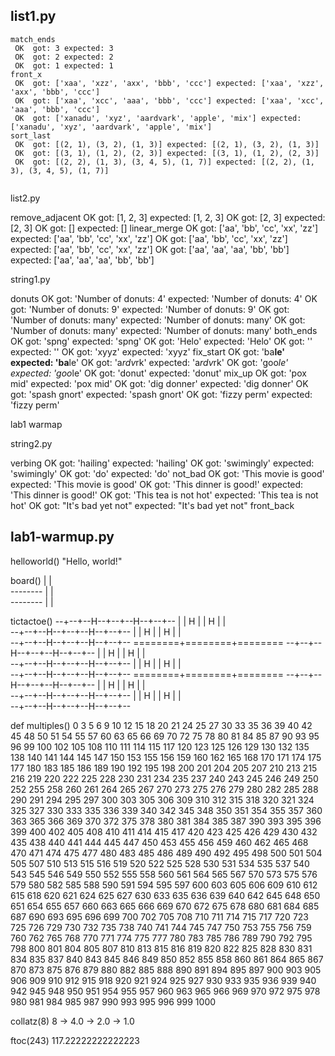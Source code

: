 ## list1.py 

``` 
match_ends
 OK  got: 3 expected: 3
 OK  got: 2 expected: 2
 OK  got: 1 expected: 1
front_x
 OK  got: ['xaa', 'xzz', 'axx', 'bbb', 'ccc'] expected: ['xaa', 'xzz', 'axx', 'bbb', 'ccc']
 OK  got: ['xaa', 'xcc', 'aaa', 'bbb', 'ccc'] expected: ['xaa', 'xcc', 'aaa', 'bbb', 'ccc']
 OK  got: ['xanadu', 'xyz', 'aardvark', 'apple', 'mix'] expected: ['xanadu', 'xyz', 'aardvark', 'apple', 'mix']
sort_last
 OK  got: [(2, 1), (3, 2), (1, 3)] expected: [(2, 1), (3, 2), (1, 3)]
 OK  got: [(3, 1), (1, 2), (2, 3)] expected: [(3, 1), (1, 2), (2, 3)]
 OK  got: [(2, 2), (1, 3), (3, 4, 5), (1, 7)] expected: [(2, 2), (1, 3), (3, 4, 5), (1, 7)]
 
 ```


list2.py


remove_adjacent
 OK  got: [1, 2, 3] expected: [1, 2, 3]
 OK  got: [2, 3] expected: [2, 3]
 OK  got: [] expected: []
linear_merge
 OK  got: ['aa', 'bb', 'cc', 'xx', 'zz'] expected: ['aa', 'bb', 'cc', 'xx', 'zz']
 OK  got: ['aa', 'bb', 'cc', 'xx', 'zz'] expected: ['aa', 'bb', 'cc', 'xx', 'zz']
 OK  got: ['aa', 'aa', 'aa', 'bb', 'bb'] expected: ['aa', 'aa', 'aa', 'bb', 'bb']


string1.py

donuts
 OK  got: 'Number of donuts: 4' expected: 'Number of donuts: 4'
 OK  got: 'Number of donuts: 9' expected: 'Number of donuts: 9'
 OK  got: 'Number of donuts: many' expected: 'Number of donuts: many'
 OK  got: 'Number of donuts: many' expected: 'Number of donuts: many'
both_ends
 OK  got: 'spng' expected: 'spng'
 OK  got: 'Helo' expected: 'Helo'
 OK  got: '' expected: ''
 OK  got: 'xyyz' expected: 'xyyz'
fix_start
 OK  got: 'ba**le' expected: 'ba**le'
 OK  got: 'a*rdv*rk' expected: 'a*rdv*rk'
 OK  got: 'goo*le' expected: 'goo*le'
 OK  got: 'donut' expected: 'donut'
mix_up
 OK  got: 'pox mid' expected: 'pox mid'
 OK  got: 'dig donner' expected: 'dig donner'
 OK  got: 'spash gnort' expected: 'spash gnort'
 OK  got: 'fizzy perm' expected: 'fizzy perm'


lab1 warmap

string2.py


verbing
 OK  got: 'hailing' expected: 'hailing'
 OK  got: 'swimingly' expected: 'swimingly'
 OK  got: 'do' expected: 'do'
not_bad
 OK  got: 'This movie is good' expected: 'This movie is good'
 OK  got: 'This dinner is good!' expected: 'This dinner is good!'
 OK  got: 'This tea is not hot' expected: 'This tea is not hot'
 OK  got: "It's bad yet not" expected: "It's bad yet not"
front_back

## lab1-warmup.py

helloworld()
    "Hello, world!"

board()
      |  |  
    --------
      |  |  
    --------
      |  |  
    
tictactoe()
    --+--+--H--+--+--H--+--+--
      |  |  H  |  |  H  |  |  
    --+--+--H--+--+--H--+--+--
      |  |  H  |  |  H  |  |  
    --+--+--H--+--+--H--+--+--
    ========+========+========
    --+--+--H--+--+--H--+--+--
      |  |  H  |  |  H  |  |  
    --+--+--H--+--+--H--+--+--
      |  |  H  |  |  H  |  |  
    --+--+--H--+--+--H--+--+--
    ========+========+========
    --+--+--H--+--+--H--+--+--
      |  |  H  |  |  H  |  |  
    --+--+--H--+--+--H--+--+--
      |  |  H  |  |  H  |  |  
    --+--+--H--+--+--H--+--+--    

def multiples()
    0 3 5 6 9 10 12 15 18 20 21 24 25 27 30 33 35 36 39 40 42 45 48 50 51 54 55 57 60 63 65 66 69 70 72 75 78 80 81 84 85 87 90 93 95 96 99 100 102 105 108 110 111 114 115 117 120 123 125 126 129 130 132 135 138 140 141 144 145 147 150 153 155 156 159 160 162 165 168 170 171 174 175 177 180 183 185 186 189 190 192 195 198 200 201 204 205 207 210 213 215 216 219 220 222 225 228 230 231 234 235 237 240 243 245 246 249 250 252 255 258 260 261 264 265 267 270 273 275 276 279 280 282 285 288 290 291 294 295 297 300 303 305 306 309 310 312 315 318 320 321 324 325 327 330 333 335 336 339 340 342 345 348 350 351 354 355 357 360 363 365 366 369 370 372 375 378 380 381 384 385 387 390 393 395 396 399 400 402 405 408 410 411 414 415 417 420 423 425 426 429 430 432 435 438 440 441 444 445 447 450 453 455 456 459 460 462 465 468 470 471 474 475 477 480 483 485 486 489 490 492 495 498 500 501 504 505 507 510 513 515 516 519 520 522 525 528 530 531 534 535 537 540 543 545 546 549 550 552 555 558 560 561 564 565 567 570 573 575 576 579 580 582 585 588 590 591 594 595 597 600 603 605 606 609 610 612 615 618 620 621 624 625 627 630 633 635 636 639 640 642 645 648 650 651 654 655 657 660 663 665 666 669 670 672 675 678 680 681 684 685 687 690 693 695 696 699 700 702 705 708 710 711 714 715 717 720 723 725 726 729 730 732 735 738 740 741 744 745 747 750 753 755 756 759 760 762 765 768 770 771 774 775 777 780 783 785 786 789 790 792 795 798 800 801 804 805 807 810 813 815 816 819 820 822 825 828 830 831 834 835 837 840 843 845 846 849 850 852 855 858 860 861 864 865 867 870 873 875 876 879 880 882 885 888 890 891 894 895 897 900 903 905 906 909 910 912 915 918 920 921 924 925 927 930 933 935 936 939 940 942 945 948 950 951 954 955 957 960 963 965 966 969 970 972 975 978 980 981 984 985 987 990 993 995 996 999 1000 

collatz(8)
   8 -> 4.0 -> 2.0 -> 1.0

ftoc(243)
    117.22222222222223

